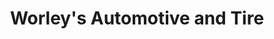---
title: "Worley's Automotive and Tire"
url: /chadbourn/worleys-automotive-and-tire/
shop: tyres
---
